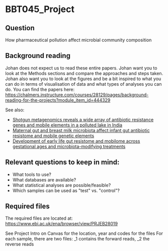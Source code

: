 # BBT045_Project

## Question
How pharmaceutical pollution affect microbial community composition

## Background reading
Johan does not expect us to read these entire papers. Johan want you to look at the Methods sections and compare the approaches and steps taken. Johan also want you to look at the figures and be a bit inspired to what you can do in terms of visualisation of data and what types of analyses you can do. You can find the papers here:
https://chalmers.instructure.com/courses/28129/pages/background-reading-for-the-projects?module_item_id=444329

See also:
- [Shotgun metagenomics reveals a wide array of antibiotic resistance genes and mobile elements in a polluted lake in India](https://www.frontiersin.org/journals/microbiology/articles/10.3389/fmicb.2014.00648/full)
- [Maternal gut and breast milk microbiota affect infant gut antibiotic resistome and mobile genetic elements](https://www.nature.com/articles/s41467-018-06393-w)
- [Development of early life gut resistome and mobilome across gestational ages and microbiota-modifying treatments](https://www.thelancet.com/journals/ebiom/article/PIIS2352-3964(23)00178-0/fulltext)


## Relevant questions to keep in mind:
- What tools to use?
- What databases are available?
- What statistical analyses are possible/feasible?
- Which samples can be used as "test" vs. "control"?

## Required files
The required files are located at: https://www.ebi.ac.uk/ena/browser/view/PRJEB28019

See Project Intro on Canvas for the location, year and codes for the files
For each sample, there are two files: _1 contains the forward reads, _2 the reverse reads
